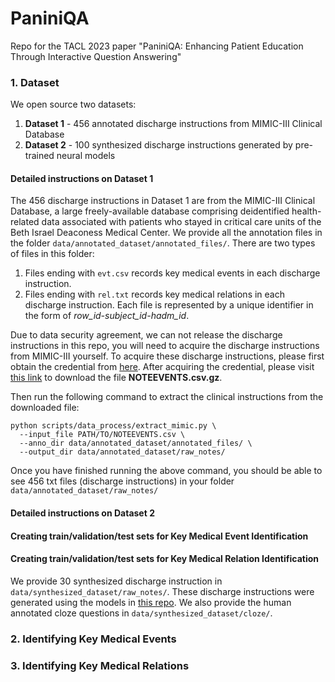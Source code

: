 # PaniniQA
Repo for the TACL 2023 paper "PaniniQA: Enhancing Patient Education Through Interactive Question Answering"


### 1. Dataset 

We open source two datasets:

1. **Dataset 1** - 456 annotated discharge instructions from MIMIC-III Clinical Database
2. **Dataset 2** - 100 synthesized discharge instructions generated by pre-trained neural models

#### Detailed instructions on Dataset 1
The 456 discharge instructions in Dataset 1 are from the MIMIC-III Clinical Database, a large freely-available database comprising deidentified health-related data associated with patients who stayed in critical care units of the Beth Israel Deaconess Medical Center. 
We provide all the annotation files in the folder ```data/annotated_dataset/annotated_files/```. There are two types of files in this folder: 
1. Files ending with ```evt.csv``` records key medical events in each discharge instruction. 
2. Files ending with ```rel.txt``` records key medical relations in each discharge instruction.
Each file is represented by a unique identifier in the form of *row_id-subject_id-hadm_id*.

Due to data security agreement, we can not release the discharge instructions in this repo, you will need to acquire the discharge instructions from MIMIC-III yourself.
To acquire these discharge instructions, please first obtain the credential from [here](https://link-url-here.org).
After acquiring the credential, please visit [this link](https://physionet.org/content/mimiciii/1.4/NOTEEVENTS.csv.gz) to download the file **NOTEEVENTS.csv.gz**.

Then run the following command to extract the clinical instructions from the downloaded file:

```
python scripts/data_process/extract_mimic.py \
  --input_file PATH/TO/NOTEEVENTS.csv \
  --anno_dir data/annotated_dataset/annotated_files/ \
  --output_dir data/annotated_dataset/raw_notes/
```

Once you have finished running the above command, you should be able to see 456 txt files (discharge instructions) in your folder ```data/annotated_dataset/raw_notes/```



#### Detailed instructions on Dataset 2


#### Creating train/validation/test sets for Key Medical Event Identification

#### Creating train/validation/test sets for Key Medical Relation Identification


We provide 30 synthesized discharge instruction in ```data/synthesized_dataset/raw_notes/```. 
These discharge instructions were generated using the models in [this repo](https://github.com/pengshancai/AVS_gen).
We also provide the human annotated cloze questions in ```data/synthesized_dataset/cloze/```. 


### 2. Identifying Key Medical Events

### 3. Identifying Key Medical Relations


